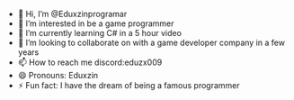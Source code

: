 - 👋 Hi, I’m @Eduxzinprogramar
- 👀 I’m interested in be a game programmer
- 🌱 I’m currently learning C# in a 5 hour video
- 💞️ I’m looking to collaborate on with a game developer company in a few years
- 📫 How to reach me discord:eduzx009
- 😄 Pronouns: Eduxzin
- ⚡ Fun fact: I have the dream of being a famous programmer

<!---
Eduxzinprogramar/Eduxzinprogramar is a ✨ special ✨ repository because its `README.md` (this file) appears on your GitHub profile.
You can click the Preview link to take a look at your changes.
--->
